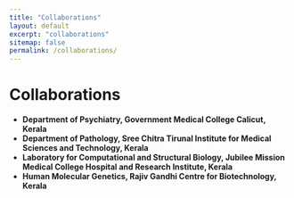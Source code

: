 ```yaml
---
title: "Collaborations"
layout: default
excerpt: "collaborations"
sitemap: false
permalink: /collaborations/
---
```

# Collaborations
* **Department of Psychiatry, Government Medical College Calicut, Kerala** 
* **Department of Pathology, Sree Chitra Tirunal Institute for Medical Sciences and Technology, Kerala** 
* **Laboratory for Computational and Structural Biology, Jubilee Mission Medical College Hospital and Research Institute, Kerala** 
* **Human Molecular Genetics, Rajiv Gandhi Centre for Biotechnology, Kerala** 
